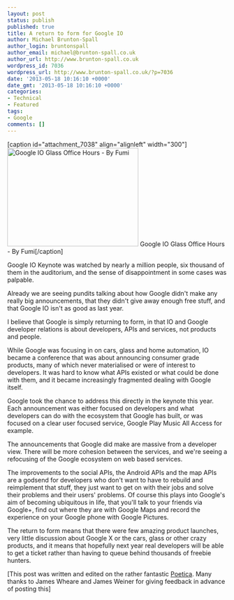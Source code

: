 ```yaml
---
layout: post
status: publish
published: true
title: A return to form for Google IO
author: Michael Brunton-Spall
author_login: bruntonspall
author_email: michael@brunton-spall.co.uk
author_url: http://www.brunton-spall.co.uk
wordpress_id: 7036
wordpress_url: http://www.brunton-spall.co.uk/?p=7036
date: '2013-05-18 10:16:10 +0000'
date_gmt: '2013-05-18 10:16:10 +0000'
categories:
- Technical
- Featured
tags:
- Google
comments: []
---
```

<p>[caption id="attachment_7038" align="alignleft" width="300"]<a href="http://www.flickr.com/photos/fumi/8748865155/"><img class="size-medium wp-image-7038" alt="Google IO Glass Office Hours - By Fumi" src="http://www.brunton-spall.co.uk/wp-content/uploads/2013/05/8748865155_d539b015ef_b-300x225.jpg" width="300" height="225" /></a> Google IO Glass Office Hours - By Fumi[/caption]</p>
<p>Google IO Keynote was watched by nearly a million people, six thousand of them in the auditorium, and the sense of disappointment in some cases was palpable.</p>
<p>Already we are seeing pundits talking about how Google didn't make any really big announcements, that they didn't give away enough free stuff, and that Google IO isn't as good as last year.</p>
<p>I believe that Google is simply returning to form, in that IO and Google developer relations is about developers, APIs and services, not products and people.</p>
<!--more-->
<p>While Google was focusing in on cars, glass and home automation, IO became a conference that was about announcing consumer grade products, many of which never materialised or were of interest to developers. It was hard to know what APIs existed or what could be done with them, and it became increasingly fragmented dealing with Google itself.</p>
<p>Google took the chance to address this directly in the keynote this year. Each announcement was either focused on developers and what developers can do with the ecosystem that Google has built, or was focused on a clear user focused service, Google Play Music All Access for example.</p>
<p>The announcements that Google did make are massive from a developer view. There will be more cohesion between the services, and we're seeing a refocusing of the Google ecosystem on web based services.</p>
<p>The improvements to the social APIs, the Android APIs and the map APIs are a godsend for developers who don't want to have to rebuild and reimplement that stuff, they just want to get on with their jobs and solve their problems and their users' problems. Of course this plays into Google's aim of becoming ubiquitous in life, that you'll talk to your friends via Google+, find out where they are with Google Maps and record the experience on your Google phone with Google Pictures.</p>
<p>The return to form means that there were few amazing product launches, very little discussion about Google X or the cars, glass or other crazy products, and it means that hopefully next year real developers will be able to get a ticket rather than having to queue behind thousands of freebie hunters.</p>
<p>[This post was written and edited on the rather fantastic <a href="https://poetica.com" target="_blank">Poetica</a>. Many thanks to James Wheare and James Weiner for giving feedback in advance of posting this]</p>
